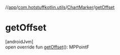 //[app](../../../index.md)/[com.hotstuffkotlin.utils](../index.md)/[ChartMarker](index.md)/[getOffset](get-offset.md)

# getOffset

[androidJvm]\
open override fun [getOffset](get-offset.md)(): MPPointF
